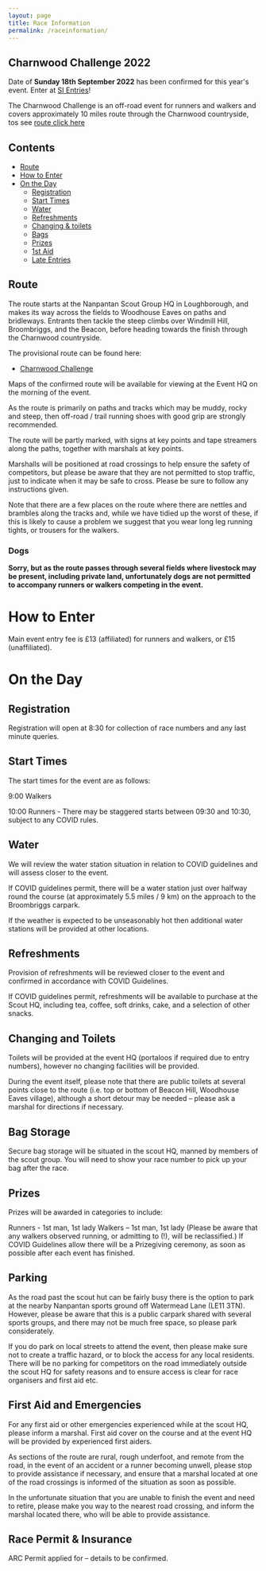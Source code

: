 ```yaml
---
layout: page
title: Race Information
permalink: /raceinformation/
---
```


## Charnwood Challenge 2022
Date of **Sunday 18th September 2022** has been confirmed for this year's event.
Enter at [SI Entries](www.sientries.co.uk/event.php?elid=Y&event_id=10033)!


The Charnwood Challenge is an off-road event for runners and walkers and covers approximately 10 miles route through the Charnwood countryside, tos see [route click here](https://charnwoodchallenge.me/raceinformation/#route)


## Contents

* [Route](https://charnwoodchallenge.me/raceinformation/#route)
* [How to Enter](https://charnwoodchallenge.me/raceinformation/#how-to-enter)
* [On the Day](https://charnwoodchallenge.me/raceinformation/#on-the-day)
  * [Registration](https://charnwoodchallenge.me/raceinformation/#registration)
  * [Start Times](https://charnwoodchallenge.me/raceinformation/#start-times)
  * [Water](https://charnwoodchallenge.me/raceinformation/#water) 
  * [Refreshments](https://charnwoodchallenge.me/raceinformation/#refreshments)
  * [Changing & toilets](https://charnwoodchallenge.me/raceinformation/#changing-and-toilets)
  * [Bags](https://charnwoodchallenge.me/raceinformation/#bag-storage)
  * [Prizes](https://charnwoodchallenge.me/raceinformation/#prizes)
  * [1st Aid](https://charnwoodchallenge.me/raceinformation/#first-aid)
  * [Late Entries](https://charnwoodchallenge.me/raceinformation/#late-entries)


## Route

The route starts at the Nanpantan Scout Group HQ in Loughborough, and makes its way across the fields to Woodhouse Eaves on paths and bridleways.  Entrants then tackle the steep climbs over Windmill Hill, Broombriggs, and the Beacon, before heading towards the finish through the Charnwood countryside.

The provisional route can be found here: 

- [Charnwood Challenge](https://charnwoodchallenge.me/Leaflet/charnwoodchallenge/index.html)



Maps of the confirmed route will be available for viewing at the Event HQ on the morning of the event.

As the route is primarily on paths and tracks which may be muddy, rocky and steep, then off-road / trail running shoes with good grip are strongly recommended. 

The route will be partly marked, with signs at key points and tape streamers along the paths, together with marshals at key points.

Marshalls will be positioned at road crossings to help ensure the safety of competitors, but please be aware that they are not permitted to stop traffic, just to indicate when it may be safe to cross.  Please be sure to follow any instructions given. 

Note that there are a few places on the route where there are nettles and brambles along the tracks and, while we have tidied up the worst of these, if this is likely to cause a problem we suggest that you wear long leg running tights, or trousers for the walkers.

### Dogs 

**Sorry, but as the route passes through several fields where livestock may be present, including private land, unfortunately dogs are not permitted to accompany runners or walkers competing in the event.**

# How to Enter

Main event entry fee is £13 (affiliated) for runners and walkers, or £15 (unaffiliated).


# On the Day

## Registration 

Registration will open at 8:30 for collection of race numbers and any last minute queries. 

## Start Times 

The start times for the event are as follows: 

 9:00  Walkers 

 10:00 Runners - There may be staggered starts between 09:30 and 10:30, subject to any COVID rules.

## Water 

We will review the water station situation in relation to COVID guidelines and will assess closer to the event. 

If COVID guidelines permit, there will be a water station just over halfway round the course (at approximately 5.5 miles / 9 km) on the approach to the Broombriggs carpark. 

If the weather is expected to be unseasonably hot then additional water stations will be provided at other locations. 


## Refreshments 

Provision of refreshments will be reviewed closer to the event and confirmed in accordance with COVID Guidelines.

If COVID guidelines permit, refreshments will be available to purchase at the Scout HQ, including tea, coffee, soft drinks, cake, and a selection of other snacks. 


## Changing and Toilets 

Toilets will be provided at the event HQ (portaloos if required due to entry numbers), however no changing facilities will be provided.

During the event itself, please note that there are public toilets at several points close to the route (i.e. top or bottom of Beacon Hill, Woodhouse Eaves village), although a short detour may be needed – please ask a marshal for directions if necessary. 


## Bag Storage 

Secure bag storage will be situated in the scout HQ, manned by members of the scout group. You will need to show your race number to pick up your bag after the race. 

## Prizes 

Prizes will be awarded in categories to include: 

Runners - 1st man, 1st lady 
Walkers – 1st man, 1st lady (Please be aware that any walkers observed running, or admitting to (!), will be reclassified.) If COVID Guidelines allow there will be a Prizegiving ceremony, as soon as possible after each event has finished. 

## Parking 

As the road past the scout hut can be fairly busy there is the option to park at the nearby Nanpantan sports ground off Watermead Lane (LE11 3TN). However, please be aware that this is a public carpark shared with several sports groups, and there may not be much free space, so please park considerately. 

If you do park on local streets to attend the event, then please make sure not to create a traffic hazard, or to block the access for any local residents. There will be no parking for competitors on the road immediately outside the scout HQ for safety reasons and to ensure access is clear for race organisers and first aid etc. 


## First Aid and Emergencies 

For any first aid or other emergencies experienced while at the scout HQ, please inform a marshal. First aid cover on the course and at the event HQ will be provided by experienced first aiders.  

As sections of the route are rural, rough underfoot, and remote from the road, in the event of an accident or a runner becoming unwell, please stop to provide assistance if necessary, and ensure that a marshal located at one of the road crossings is informed of the situation as soon as possible.

In the unfortunate situation that you are unable to finish the event and need to retire, please make you way to the nearest road crossing, and inform the marshal located there, who will be able to provide assistance.

## Race Permit & Insurance 

ARC Permit applied for – details to be confirmed. 


